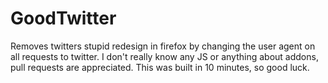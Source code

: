 # GoodTwitter
Removes twitters stupid redesign in firefox by changing the user agent on all requests to twitter.
I don't really know any JS or anything about addons, pull requests are appreciated.
This was built in 10 minutes, so good luck.